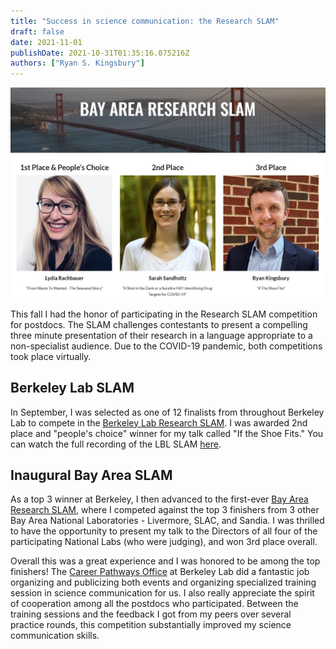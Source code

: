 ```yaml
---
title: "Success in science communication: the Research SLAM"
draft: false
date: 2021-11-01
publishDate: 2021-10-31T01:35:16.075216Z
authors: ["Ryan S. Kingsbury"]
---
```


![SLAM winners](BAR_SLAM_winners.png)

This fall I had the honor of participating in the Research SLAM competition for postdocs. The SLAM challenges contestants to present a compelling three minute presentation of their research in a language appropriate to a non-specialist audience. Due to the COVID-19 pandemic, both competitions took place virtually.

## Berkeley Lab SLAM

In September, I was selected as one of 12 finalists from throughout Berkeley Lab to compete in the [Berkeley Lab Research SLAM](https://slam.lbl.gov/). I was awarded 2nd place and "people's choice" winner for my talk called "If the Shoe Fits." You can watch the full recording of the LBL SLAM [here](https://drive.google.com/file/d/10ID7GU6ytEXUfty-wp5yV8NaqSe1uCdo/view).

## Inaugural Bay Area SLAM

As a top 3 winner at Berkeley, I then advanced to the first-ever [Bay Area Research SLAM](https://sites.google.com/lbl.gov/bay-area-research-slam/home/), where I competed against the top 3 finishers from 3 other Bay Area National Laboratories - Livermore, SLAC, and Sandia. I was thrilled to have the opportunity to present my talk to the Directors of all four of the participating National Labs (who were judging), and won 3rd place overall.

Overall this was a great experience and I was honored to be among the top finishers! The [Career Pathways Office](https://twitter.com/lbnlpathways?lang=en) at Berkeley Lab did a fantastic job organizing and publicizing both events and organizing specialized training session in science communication for us. I also really appreciate the spirit of cooperation among all the postdocs who participated. Between the training sessions and the feedback I got from my peers over several practice rounds, this competition substantially improved my science communication skills.



